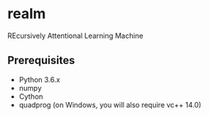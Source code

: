 # realm
REcursively Attentional Learning Machine

## Prerequisites

* Python 3.6.x
 * numpy
 * Cython
 * quadprog (on Windows, you will also require vc++ 14.0)

